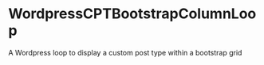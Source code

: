 # WordpressCPTBootstrapColumnLoop
A Wordpress loop to display a custom post type within a bootstrap grid
